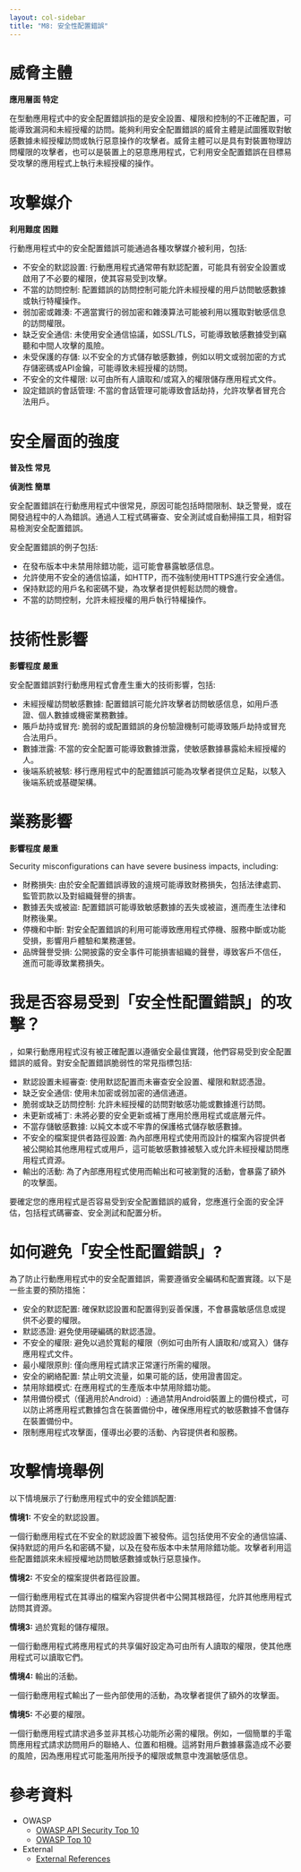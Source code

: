 ```yaml
---
layout: col-sidebar
title: "M8: 安全性配置錯誤"
---
```


# 威脅主體

**應用層面 特定**

在型動應用程式中的安全配置錯誤指的是安全設置、權限和控制的不正確配置，可能導致漏洞和未經授權的訪問。能夠利用安全配置錯誤的威脅主體是試圖獲取對敏感數據未經授權訪問或執行惡意操作的攻擊者。威脅主體可以是具有對裝置物理訪問權限的攻擊者，也可以是裝置上的惡意應用程式，它利用安全配置錯誤在目標易受攻擊的應用程式上執行未經授權的操作。

# 攻擊媒介

**利用難度 困難**

行動應用程式中的安全配置錯誤可能通過各種攻擊媒介被利用，包括:

- 不安全的默認設置: 行動應用程式通常帶有默認配置，可能具有弱安全設置或啟用了不必要的權限，使其容易受到攻擊。
- 不當的訪問控制: 配置錯誤的訪問控制可能允許未經授權的用戶訪問敏感數據或執行特權操作。
- 弱加密或雜湊: 不適當實行的弱加密和雜湊算法可能被利用以獲取對敏感信息的訪問權限。
- 缺乏安全通信: 未使用安全通信協議，如SSL/TLS，可能導致敏感數據受到竊聽和中間人攻擊的風險。
- 未受保護的存儲: 以不安全的方式儲存敏感數據，例如以明文或弱加密的方式存儲密碼或API金鑰，可能導致未經授權的訪問。
- 不安全的文件權限: 以可由所有人讀取和/或寫入的權限儲存應用程式文件。
- 設定錯誤的會話管理: 不當的會話管理可能導致會話劫持，允許攻擊者冒充合法用戶。

# 安全層面的強度

**普及性 常見**  

**偵測性 簡單**

安全配置錯誤在行動應用程式中很常見，原因可能包括時間限制、缺乏警覺，或在開發過程中的人為錯誤。通過人工程式碼審查、安全測試或自動掃描工具，相對容易檢測安全配置錯誤。

安全配置錯誤的例子包括:

- 在發布版本中未禁用除錯功能，這可能會暴露敏感信息。
- 允許使用不安全的通信協議，如HTTP，而不強制使用HTTPS進行安全通信。
- 保持默認的用戶名和密碼不變，為攻擊者提供輕鬆訪問的機會。
- 不當的訪問控制，允許未經授權的用戶執行特權操作。

# 技術性影響

**影響程度 嚴重**

安全配置錯誤對行動應用程式會產生重大的技術影響，包括:

- 未經授權訪問敏感數據: 配置錯誤可能允許攻擊者訪問敏感信息，如用戶憑證、個人數據或機密業務數據。
- 賬戶劫持或冒充: 脆弱的或配置錯誤的身份驗證機制可能導致賬戶劫持或冒充合法用戶。
- 數據泄露: 不當的安全配置可能導致數據泄露，使敏感數據暴露給未經授權的人。
- 後端系統被駭: 移行應用程式中的配置錯誤可能為攻擊者提供立足點，以駭入後端系統或基礎架構。

# 業務影響

**影響程度 嚴重**

Security misconfigurations can have severe business impacts, including:

- 財務損失: 由於安全配置錯誤導致的違規可能導致財務損失，包括法律處罰、監管罰款以及對組織聲譽的損害。
- 數據丟失或被盜: 配置錯誤可能導致敏感數據的丟失或被盜，進而產生法律和財務後果。
- 停機和中斷: 對安全配置錯誤的利用可能導致應用程式停機、服務中斷或功能受損，影響用戶體驗和業務運營。
- 品牌聲譽受損: 公開披露的安全事件可能損害組織的聲譽，導致客戶不信任，進而可能導致業務損失。

# 我是否容易受到「安全性配置錯誤」的攻擊？

，如果行動應用程式沒有被正確配置以遵循安全最佳實踐，他們容易受到安全配置錯誤的威脅。對安全配置錯誤脆弱性的常見指標包括:

- 默認設置未經審查: 使用默認配置而未審查安全設置、權限和默認憑證。
- 缺乏安全通信: 使用未加密或弱加密的通信通道。
- 脆弱或缺乏訪問控制: 允許未經授權的訪問對敏感功能或數據進行訪問。
- 未更新或補丁: 未將必要的安全更新或補丁應用於應用程式或底層元件。
- 不當存儲敏感數據: 以純文本或不牢靠的保護格式儲存敏感數據。
- 不安全的檔案提供者路徑設置: 為內部應用程式使用而設計的檔案內容提供者被公開給其他應用程式或用戶，這可能敏感數據被駭入或允許未經授權訪問應用程式資源。
- 輸出的活動: 為了內部應用程式使用而輸出和可被瀏覽的活動，會暴露了額外的攻擊面。

要確定您的應用程式是否容易受到安全配置錯誤的威脅，您應進行全面的安全評估，包括程式碼審查、安全測試和配置分析。

# 如何避免「安全性配置錯誤」?

為了防止行動應用程式中的安全配置錯誤，需要遵循安全編碼和配置實踐。以下是一些主要的預防措施：

- 安全的默認配置: 確保默認設置和配置得到妥善保護，不會暴露敏感信息或提供不必要的權限。
- 默認憑證: 避免使用硬編碼的默認憑證。
- 不安全的權限: 避免以過於寬鬆的權限（例如可由所有人讀取和/或寫入）儲存應用程式文件。
- 最小權限原則: 僅向應用程式請求正常運行所需的權限。
- 安全的網絡配置: 禁止明文流量，如果可能的話，使用證書固定。
- 禁用除錯模式: 在應用程式的生產版本中禁用除錯功能。
- 禁用備份模式（僅適用於Android）: 通過禁用Android裝置上的備份模式，可以防止將應用程式數據包含在裝置備份中，確保應用程式的敏感數據不會儲存在裝置備份中。
- 限制應用程式攻擊面，僅導出必要的活動、內容提供者和服務。

# 攻擊情境舉例

以下情境展示了行動應用程式中的安全錯誤配置:

**情境1:** 不安全的默認設置。

一個行動應用程式在不安全的默認設置下被發佈。這包括使用不安全的通信協議、保持默認的用戶名和密碼不變，以及在發布版本中未禁用除錯功能。攻擊者利用這些配置錯誤來未經授權地訪問敏感數據或執行惡意操作。

**情境2:** 不安全的檔案提供者路徑設置。

一個行動應用程式在其導出的檔案內容提供者中公開其根路徑，允許其他應用程式訪問其資源。

**情境3:** 過於寬鬆的儲存權限。

一個行動應用程式將應用程式的共享偏好設定為可由所有人讀取的權限，使其他應用程式可以讀取它們。

**情境4:** 輸出的活動。

一個行動應用程式輸出了一些內部使用的活動，為攻擊者提供了額外的攻擊面。

**情境5:**  不必要的權限。

一個行動應用程式請求過多並非其核心功能所必需的權限。例如，一個簡單的手電筒應用程式請求訪問用戶的聯絡人、位置和相機。這將對用戶數據暴露造成不必要的風險，因為應用程式可能濫用所授予的權限或無意中洩漏敏感信息。

# 參考資料

- OWASP
  - [OWASP API Security Top 10](https://owasp.org/API-Security/editions/2023/en/0xa8-security-misconfiguration/)
  - [OWASP Top 10](https://owasp.org/Top10/A05_2021-Security_Misconfiguration/)
- External
  - [External References](http://cwe.mitre.org/)
